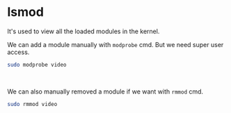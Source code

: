 # lsmod
It's used to view all the loaded modules in the kernel.

We can add a module manually with `modprobe` cmd. But we need super user access.

```bash
sudo modprobe video
```
<br>

We can also manually removed a module if we want with `rmmod` cmd.
```bash
sudo rmmod video
```
